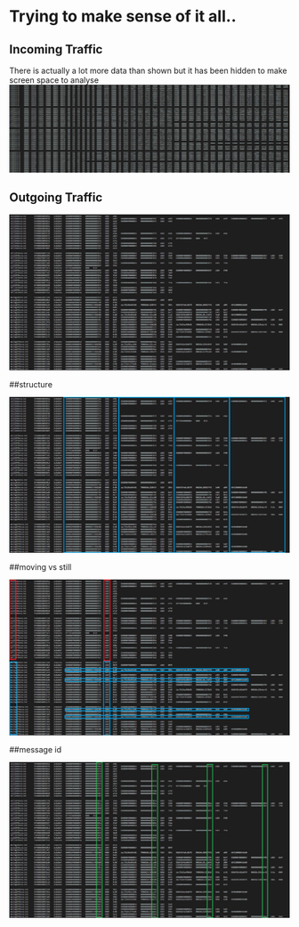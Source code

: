 # Trying to make sense of it all..

## Incoming Traffic
There is actually a lot more data than shown but it has been hidden to make screen space to analyse
![alt text](https://github.com/jackisace/albion-net-parser/blob/master/pictures/incoming%20traffic.png?raw=true)


## Outgoing Traffic
![alt text](https://github.com/jackisace/albion-net-parser/blob/master/pictures/outgoing%20traffic.png?raw=true)



##structure

![alt text](https://github.com/jackisace/albion-net-parser/blob/master/pictures/structure.png?raw=true)


##moving vs still

![alt text](https://github.com/jackisace/albion-net-parser/blob/master/pictures/moving%20vs%20still.png?raw=true)

##message id

![alt text](https://github.com/jackisace/albion-net-parser/blob/master/pictures/message%20ID.png?raw=true)
